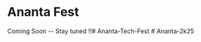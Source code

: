 # Ananta Fest
Coming Soon  -- Stay tuned !!#   A n a n t a - T e c h - F e s t  
 #   A n a n t a - 2 k 2 5  
 